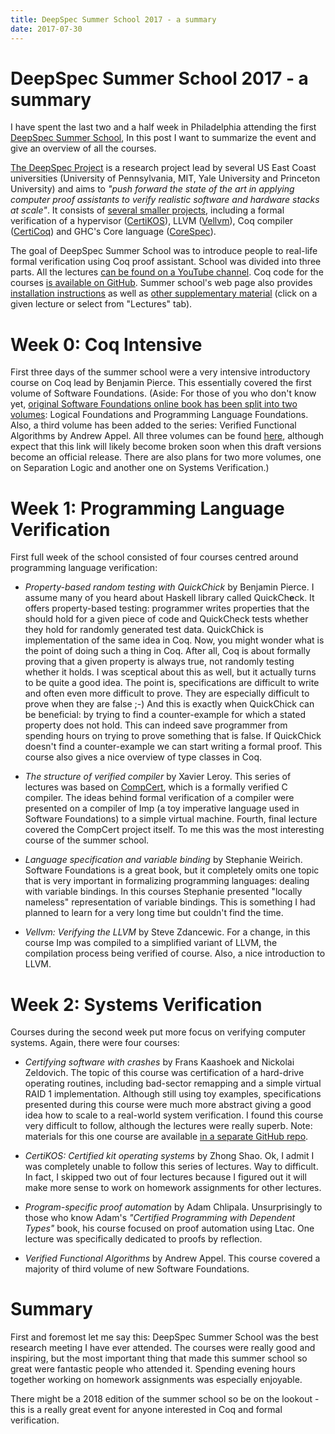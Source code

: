 ```yaml
---
title: DeepSpec Summer School 2017 - a summary
date: 2017-07-30
---
```


DeepSpec Summer School 2017 - a summary
=======================================

I have spent the last two and a half week in Philadelphia attending the first
[DeepSpec Summer School](https://deepspec.org/event/dsss17/), In this post I
want to summarize the event and give an overview of all the courses.

[The DeepSpec Project](https://deepspec.org) is a research project lead by
several US East Coast universities (University of Pennsylvania, MIT, Yale
University and Princeton University) and aims to _"push forward the state of the
art in applying computer proof assistants to verify realistic software and
hardware stacks at scale"_. It consists of [several smaller
projects](https://deepspec.org/page/Project/), including a formal verification
of a hypervisor ([CertiKOS](http://flint.cs.yale.edu/certikos/)), LLVM
([Vellvm](http://www.cis.upenn.edu/~stevez/vellvm/)), Coq compiler
([CertiCoq](https://www.cs.princeton.edu/~appel/certicoq/)) and GHC's Core
language ([CoreSpec](https://deepspec.org/entry/Project/Haskell+CoreSpec)).

The goal of DeepSpec Summer School was to introduce people to real-life formal
verification using Coq proof assistant. School was divided into three parts. All
the lectures [can be found on a YouTube
channel](https://www.youtube.com/channel/UC5yB0ZRgc4A99ttkwer-dDw). Coq code for
the courses [is available on GitHub](https://github.com/DeepSpec/dsss17). Summer
school's web page also provides [installation
instructions](https://deepspec.org/event/dsss17/installation.html) as well as
[other supplementary material](https://deepspec.org/event/dsss17/schedule.html)
(click on a given lecture or select from "Lectures" tab).

Week 0: Coq Intensive
=====================

First three days of the summer school were a very intensive introductory course
on Coq lead by Benjamin Pierce. This essentially covered the first volume of
Software Foundations. (Aside: For those of you who don't know yet, [original
Software Foundations online book has been split into two
volumes](https://deepspec.org/page/SF/): Logical Foundations and Programming
Language Foundations. Also, a third volume has been added to the series:
Verified Functional Algorithms by Andrew Appel. All three volumes can be found
[here](https://softwarefoundations.cis.upenn.edu/draft/), although expect that
this link will likely become broken soon when this draft versions become an
official release. There are also plans for two more volumes, one on Separation
Logic and another one on Systems Verification.)

Week 1: Programming Language Verification
=========================================

First full week of the school consisted of four courses centred around
programming language verification:

  - _Property-based random testing with QuickChick_ by Benjamin Pierce. I assume
    many of you heard about Haskell library called QuickCh**e**ck. It offers
    property-based testing: programmer writes properties that the should hold
    for a given piece of code and QuickCheck tests whether they hold for
    randomly generated test data. QuickCh**i**ck is implementation of the same
    idea in Coq. Now, you might wonder what is the point of doing such a thing
    in Coq. After all, Coq is about formally proving that a given property is
    always true, not randomly testing whether it holds. I was sceptical about
    this as well, but it actually turns to be quite a good idea. The point is,
    specifications are difficult to write and often even more difficult to
    prove. They are especially difficult to prove when they are false ;-) And
    this is exactly when QuickChick can be beneficial: by trying to find a
    counter-example for which a stated property does not hold. This can indeed
    save programmer from spending hours on trying to prove something that is
    false. If QuickChick doesn't find a counter-example we can start writing a
    formal proof. This course also gives a nice overview of type classes in Coq.

  - _The structure of verified compiler_ by Xavier Leroy. This series of
    lectures was based on [CompCert](http://compcert.inria.fr/), which is a
    formally verified C compiler. The ideas behind formal verification of a
    compiler were presented on a compiler of Imp (a toy imperative language used
    in Software Foundations) to a simple virtual machine. Fourth, final lecture
    covered the CompCert project itself. To me this was the most interesting
    course of the summer school.

  - _Language specification and variable binding_ by Stephanie Weirich. Software
    Foundations is a great book, but it completely omits one topic that is very
    important in formalizing programming languages: dealing with variable
    bindings. In this courses Stephanie presented "locally nameless"
    representation of variable bindings. This is something I had planned to
    learn for a very long time but couldn't find the time.

  - _Vellvm: Verifying the LLVM_ by Steve Zdancewic. For a change, in this
    course Imp was compiled to a simplified variant of LLVM, the compilation
    process being verified of course. Also, a nice introduction to LLVM.

Week 2: Systems Verification
============================

Courses during the second week put more focus on verifying computer
systems. Again, there were four courses:

  - _Certifying software with crashes_ by Frans Kaashoek and Nickolai Zeldovich.
    The topic of this course was certification of a hard-drive operating
    routines, including bad-sector remapping and a simple virtual RAID 1
    implementation. Although still using toy examples, specifications presented
    during this course were much more abstract giving a good idea how to scale
    to a real-world system verification. I found this course very difficult to
    follow, although the lectures were really superb. Note: materials for this
    one course are available [in a separate GitHub
    repo](https://github.com/mit-pdos/deepspec-pocs).

  - _CertiKOS: Certified kit operating systems_ by Zhong Shao. Ok, I admit I was
    completely unable to follow this series of lectures. Way to difficult. In
    fact, I skipped two out of four lectures because I figured out it will make
    more sense to work on homework assignments for other lectures.

  - _Program-specific proof automation_ by Adam Chlipala. Unsurprisingly to
    those who know Adam's _"Certified Programming with Dependent Types"_ book,
    his course focused on proof automation using Ltac. One lecture was
    specifically dedicated to proofs by reflection.

  - _Verified Functional Algorithms_ by Andrew Appel. This course covered a
    majority of third volume of new Software Foundations.

Summary
=======

First and foremost let me say this: DeepSpec Summer School was the best research
meeting I have ever attended. The courses were really good and inspiring, but
the most important thing that made this summer school so great were fantastic
people who attended it. Spending evening hours together working on homework
assignments was especially enjoyable.

There might be a 2018 edition of the summer school so be on the lookout - this
is a really great event for anyone interested in Coq and formal verification.

